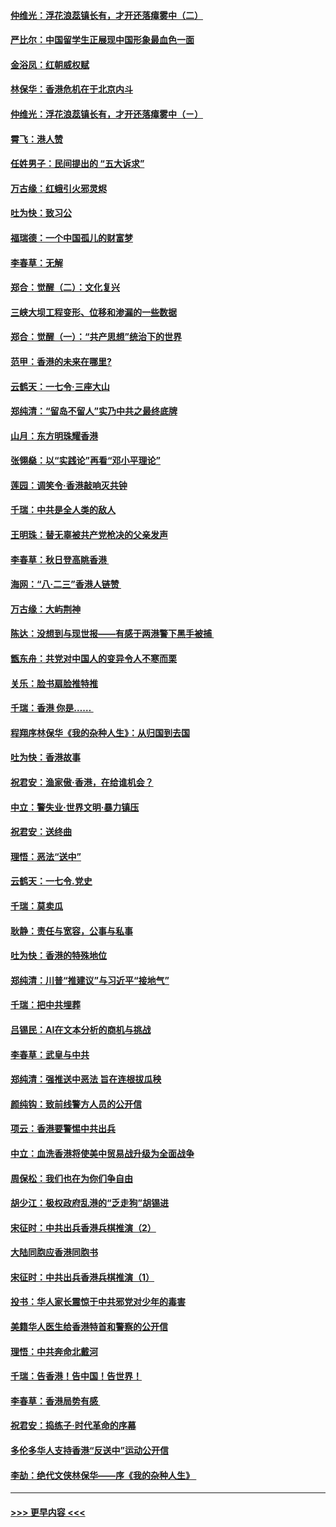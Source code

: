#### [仲维光：浮花浪蕊镇长有，才开还落瘴雾中（二）](../pages/nsc993/n11483286.md?t=08300122) 
#### [严比尔：中国留学生正展现中国形象最血色一面](../pages/nsc993/n11485145.md?t=08300122) 
#### [金浴凤：红朝威权赋](../pages/nsc993/n11485191.md?t=08300122) 
#### [林保华：香港危机在于北京内斗](../pages/nsc993/n11484593.md?t=08300122) 
#### [仲维光：浮花浪蕊镇长有，才开还落瘴雾中（ㄧ）](../pages/nsc993/n11483259.md?t=08300122) 
#### [霄飞：港人赞](../pages/nsc993/n11482957.md?t=08300122) 
#### [任姓男子：民间提出的 “五大诉求”](../pages/nsc993/n11482897.md?t=08300122) 
#### [万古缘：红蛾引火邪灵烬](../pages/nsc993/n11482886.md?t=08300122) 
#### [吐为快：致习公](../pages/nsc993/n11482867.md?t=08300122) 
#### [福瑞德：一个中国孤儿的财富梦](../pages/nsc993/n11482817.md?t=08300122) 
#### [李春草：无解](../pages/nsc993/n11482791.md?t=08300122) 
#### [郑合：觉醒（二）：文化复兴](../pages/nsc993/n11478025.md?t=08300122) 
#### [三峡大坝工程变形、位移和渗漏的一些数据](../pages/nsc993/n11478232.md?t=08300122) 
#### [郑合：觉醒（一）：“共产思想”统治下的世界](../pages/nsc993/n11477663.md?t=08300122) 
#### [范甲：香港的未来在哪里?](../pages/nsc993/n11477249.md?t=08300122) 
#### [云鹤天：一七令·三座大山](../pages/nsc993/n11477192.md?t=08300122) 
#### [郑纯清：“留岛不留人”实乃中共之最终底牌](../pages/nsc993/n11476160.md?t=08300122) 
#### [山月：东方明珠耀香港](../pages/nsc993/n11476077.md?t=08300122) 
#### [张翎燊：以“实践论”再看“邓小平理论”](../pages/nsc993/n11475733.md?t=08300122) 
#### [莲园：调笑令‧香港敲响灭共钟](../pages/nsc993/n11475723.md?t=08300122) 
#### [千瑞：中共是全人类的敌人](../pages/nsc993/n11475329.md?t=08300122) 
#### [王明珠：替无辜被共产党枪决的父亲发声](../pages/nsc993/n11474570.md?t=08300122) 
#### [李春草：秋日登高眺香港 ](../pages/nsc993/n11474491.md?t=08300122) 
#### [海网：“八·二三”香港人链赞 ](../pages/nsc993/n11474538.md?t=08300122) 
#### [万古缘：大屿荆神](../pages/nsc993/n11474401.md?t=08300122) 
#### [陈达：没想到与现世报——有感于两港警下黑手被捕 ](../pages/nsc993/n11472557.md?t=08300122) 
#### [甑东舟：共党对中国人的变异令人不寒而栗](../pages/nsc993/n11472496.md?t=08300122) 
#### [关乐：脸书扇脸推特推](../pages/nsc993/n11472488.md?t=08300122) 
#### [千瑞：香港  你是…… ](../pages/nsc993/n11472459.md?t=08300122) 
#### [程翔序林保华《我的杂种人生》：从归国到去国](../pages/nsc993/n11472369.md?t=08300122) 
#### [吐为快：香港故事](../pages/nsc993/n11471931.md?t=08300122) 
#### [祝君安：渔家傲‧香港，在给谁机会？](../pages/nsc993/n11469718.md?t=08300122) 
#### [中立：警失业‧世界文明‧暴力镇压](../pages/nsc993/n11467566.md?t=08300122) 
#### [祝君安：送终曲](../pages/nsc993/n11467546.md?t=08300122) 
#### [理悟：恶法“送中”](../pages/nsc993/n11467290.md?t=08300122) 
#### [云鹤天：一七令.党史](../pages/nsc993/n11464122.md?t=08300122) 
#### [千瑞：莫卖瓜](../pages/nsc993/n11463014.md?t=08300122) 
#### [耿静：责任与宽容，公事与私事](../pages/nsc993/n11462810.md?t=08300122) 
#### [吐为快：香港的特殊地位](../pages/nsc993/n11462562.md?t=08300122) 
#### [郑纯清：川普“推建议”与习近平“接地气”](../pages/nsc993/n11461683.md?t=08300122) 
#### [千瑞：把中共埋葬](../pages/nsc993/n11461658.md?t=08300122) 
#### [吕锡民：AI在文本分析的商机与挑战](../pages/nsc993/n11460607.md?t=08300122) 
#### [李春草：武皇与中共](../pages/nsc993/n11460589.md?t=08300122) 
#### [郑纯清：强推送中恶法 旨在连根拔瓜秧](../pages/nsc993/n11460526.md?t=08300122) 
#### [颜纯钩：致前线警方人员的公开信](../pages/nsc993/n11459564.md?t=08300122) 
#### [项云：香港要警惕中共出兵](../pages/nsc993/n11459530.md?t=08300122) 
#### [中立：血洗香港将使美中贸易战升级为全面战争](../pages/nsc993/n11459717.md?t=08300122) 
#### [周保松：我们也在为你们争自由](../pages/nsc993/n11459087.md?t=08300122) 
#### [胡少江：极权政府乱港的“乏走狗”胡锡进](../pages/nsc993/n11459051.md?t=08300122) 
#### [宋征时：中共出兵香港兵棋推演（2）](../pages/nsc993/n11458306.md?t=08300122) 
#### [大陆同胞应香港同胞书](../pages/nsc993/n11457241.md?t=08300122) 
#### [宋征时：中共出兵香港兵棋推演（1）](../pages/nsc993/n11455979.md?t=08300122) 
#### [投书：华人家长震惊于中共邪党对少年的毒害](../pages/nsc993/n11454664.md?t=08300122) 
#### [美籍华人医生给香港特首和警察的公开信](../pages/nsc993/n11454599.md?t=08300122) 
#### [理悟：中共奔命北戴河](../pages/nsc993/n11454254.md?t=08300122) 
#### [千瑞：告香港！告中国！告世界！](../pages/nsc993/n11452639.md?t=08300122) 
#### [李春草：香港局势有感 ](../pages/nsc993/n11452364.md?t=08300122) 
#### [祝君安：捣练子‧时代革命的序幕](../pages/nsc993/n11452353.md?t=08300122) 
#### [多伦多华人支持香港“反送中”运动公开信](../pages/nsc993/n11452323.md?t=08300122) 
#### [李劼：绝代文侠林保华——序《我的杂种人生》 ](../pages/nsc993/n11452282.md?t=08300122) 

----
#### [ >>> 更早内容 <<< ](../indexes/nsc993-earlier.md)
